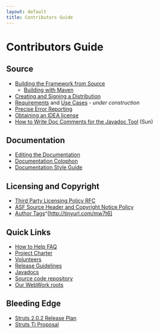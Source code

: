 ```yaml
---
layout: default
title: Contributors Guide
---
```


# Contributors Guide

## Source

- [Building the Framework from Source](building-the-framework-from-source)
  - [Building with Maven](building-with-maven)
- [Creating and Signing a Distribution](creating-and-signing-a-distribution)
- [Requirements](#PAGE_29362) and [Use Cases](#PAGE_29364) - _under construction_ 
- [Precise Error Reporting](#PAGE_29826)
- [Obtaining an IDEA license](#PAGE_29381)
- [How to Write Doc Comments for the Javadoc Tool](http://java.sun.com/j2se/javadoc/writingdoccomments/) (Sun)

## Documentation

- [Editing the Documentation](#PAGE_27087)
- [Documentation Colophon](#PAGE_13822)
- [Documentation Style Guide](#PAGE_14055)

## Licensing and Copyright

- [Third Party Licensing Policy RFC](http://people.apache.org/~cliffs/3party.html)
- [ASF Source Header and Copyright Notice Policy](http://www.apache.org/legal/src-headers.html)
- [Author Tags](http://tinyurl.com/mw7t6)^[http://tinyurl.com/mw7t6]

## Quick Links

- [How to Help FAQ](../../helping)
- [Project Charter](../../bylaws)
- [Volunteers](../../volunteers)
- [Release Guidelines](../../releases)
- [Javadocs](http://people.apache.org/~mrdon/action2-api/)
- [Source code repository](https://svn.apache.org/repos/asf/struts/action2)
- [Our WebWork roots](http://today.java.net/pub/a//today/2005/02/25/opensymphony.html)

## Bleeding Edge

- [Struts 2.0.2 Release Plan](http://wiki.apache.org/struts/StrutsActionRelease202)
- [Struts Ti Proposal](http://wiki.apache.org/struts/StrutsTi)

